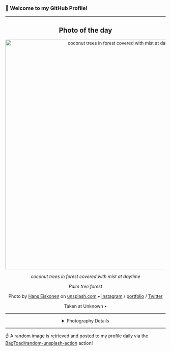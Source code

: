 ### 👋 Welcome to my GitHub Profile!

----
<div align="center">

## Photo of the day
  
  <a href="https://unsplash.com/photos/coconut-trees-in-forest-covered-with-mist-at-daytime--RQ8tGcn2EY"><img width="720" src="https://images.unsplash.com/photo-1432298026442-0eabd0a98870?crop=entropy&cs=tinysrgb&fit=max&fm=jpg&ixid=M3w1OTQ0OTd8MHwxfHJhbmRvbXx8fHx8fHx8fDE3MzM1NTE3MjJ8&ixlib=rb-4.0.3&q=80&w=1080" alt="coconut trees in forest covered with mist at daytime"></a>
  
  <em>coconut trees in forest covered with mist at daytime</em>
  
  <em>Palm tree forest</em>

  Photo by [Hans Eiskonen](https://hanseiskonen.com) on [unsplash.com](https://unsplash.com/) • [Instagram](https://instagram.com/hanseiskonen) / [portfolio](https://hanseiskonen.com) / [Twitter](https://twitter.com/hanseiskonen)
  
  Taken at Unknown • 
  
  ---
  
<details>
<summary>Photography Details</summary>
  
| Parameter     | Value |
| ------------- | ----- |
| Camera Model  | Canon PowerShot G6 |
| Exposure Time | 1/640 |
| Aperture      | 4 |
| Focal Length  | 17.6 |
| ISO           | null |
| Location      | Unknown (null) |
| Coordinates   | Latitude 0, Longitude 0 |

</details>

</div>

----

☝️ A random image is retrieved and posted to my profile daily via the [BagToad/random-unsplash-action](https://github.com/BagToad/random-unsplash-action) action!
